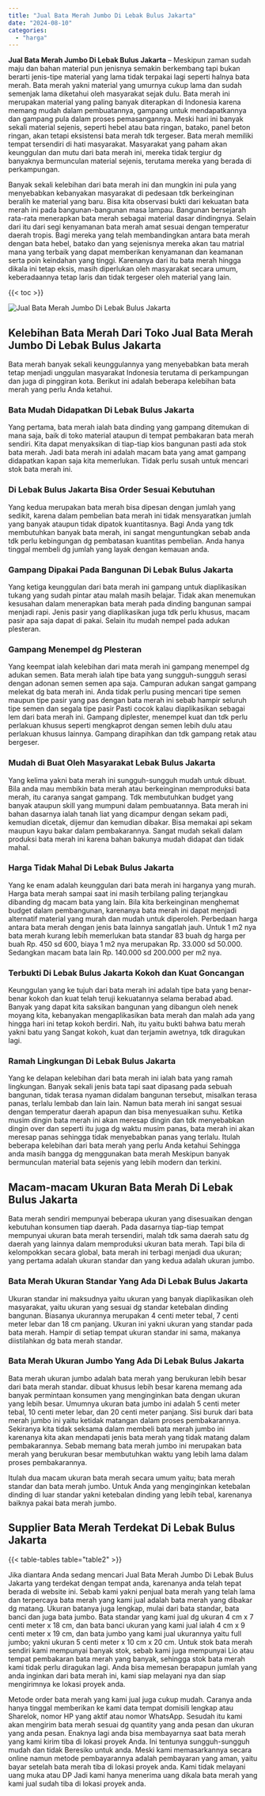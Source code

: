 ```yaml
---
title: "Jual Bata Merah Jumbo Di Lebak Bulus Jakarta"
date: "2024-08-10"
categories: 
  - "harga"
---
```


**Jual Bata Merah Jumbo Di Lebak Bulus Jakarta** – Meskipun zaman sudah maju dan bahan material pun jenisnya semakin berkembang tapi bukan berarti jenis-tipe material yang lama tidak terpakai lagi seperti halnya bata merah. Bata merah yakni material yang umurnya cukup lama dan sudah semenjak lama diketahui oleh masyarakat sejak dulu. Bata merah ini merupakan material yang paling banyak diterapkan di Indonesia karena memang mudah dalam pembuatannya, gampang untuk mendapatkannya dan gampang pula dalam proses pemasangannya. Meski hari ini banyak sekali material sejenis, seperti hebel atau bata ringan, batako, panel beton ringan, akan tetapi eksistensi bata merah tdk tergeser. Bata merah memiliki tempat tersendiri di hati masyarakat. Masyarakat yang paham akan keunggulan dan mutu dari bata merah ini, mereka tidak tergiur dg banyaknya bermunculan material sejenis, terutama mereka yang berada di perkampungan.

Banyak sekali kelebihan dari bata merah ini dan mungkin ini pula yang menyebabkan kebanyakan masyarakat di pedesaan tdk berkeinginan beralih ke material yang baru. Bisa kita observasi bukti dari kekuatan bata merah ini pada bangunan-bangunan masa lampau. Bangunan bersejarah rata-rata menerapkan bata merah sebagai material dasar dindingnya. Selain dari itu dari segi kenyamanan bata merah amat sesuai dengan temperatur daerah tropis. Bagi mereka yang telah membandingkan antara bata merah dengan bata hebel, batako dan yang sejenisnya mereka akan tau matrial mana yang terbaik yang dapat memberikan kenyamanan dan keamanan serta poin keindahan yang tinggi. Karenanya dari itu bata merah hingga dikala ini tetap eksis, masih diperlukan oleh masyarakat secara umum, keberadaannya tetap laris dan tidak tergeser oleh material yang lain.

{{< toc >}}

![Jual Bata Merah Jumbo Di Lebak Bulus Jakarta](/images/jual-bata-merah-36.png)

## Kelebihan Bata Merah Dari Toko Jual Bata Merah Jumbo Di Lebak Bulus Jakarta

Bata merah banyak sekali keunggulannya yang menyebabkan bata merah tetap menjadi unggulan masyarakat Indonesia terutama di perkampungan dan juga di pinggiran kota. Berikut ini adalah beberapa kelebihan bata merah yang perlu Anda ketahui.

### Bata Mudah Didapatkan Di Lebak Bulus Jakarta

Yang pertama, bata merah ialah bata dinding yang gampang ditemukan di mana saja, baik di toko material ataupun di tempat pembakaran bata merah sendiri. Kita dapat menyaksikan di tiap-tiap kios bangunan pasti ada stok bata merah. Jadi bata merah ini adalah macam bata yang amat gampang didapatkan kapan saja kita memerlukan. Tidak perlu susah untuk mencari stok bata merah ini.

### Di Lebak Bulus Jakarta Bisa Order Sesuai Kebutuhan

Yang kedua merupakan bata merah bisa dipesan dengan jumlah yang sedikit, karena dalam pembelian bata merah ini tidak mensyaratkan jumlah yang banyak ataupun tidak dipatok kuantitasnya. Bagi Anda yang tdk membutuhkan banyak bata merah, ini sangat menguntungkan sebab anda tdk perlu kebingungan dg pembatasan kuantitas pembelian. Anda hanya tinggal membeli dg jumlah yang layak dengan kemauan anda.

### Gampang Dipakai Pada Bangunan Di Lebak Bulus Jakarta

Yang ketiga keunggulan dari bata merah ini gampang untuk diaplikasikan tukang yang sudah pintar atau malah masih belajar. Tidak akan menemukan kesusahan dalam menerapkan bata merah pada dinding bangunan sampai menjadi rapi. Jenis pasir yang diaplikasikan juga tdk perlu khusus, macam pasir apa saja dapat di pakai. Selain itu mudah nempel pada adukan plesteran.

### Gampang Menempel dg Plesteran

Yang keempat ialah kelebihan dari mata merah ini gampang menempel dg adukan semen. Bata merah ialah tipe bata yang sungguh-sungguh serasi dengan adonan semen semen apa saja. Campuran adukan sangat gampang melekat dg bata merah ini. Anda tidak perlu pusing mencari tipe semen maupun tipe pasir yang pas dengan bata merah ini sebab hampir seluruh tipe semen dan segala tipe pasir Pasti cocok kalau diaplikasikan sebagai lem dari bata merah ini. Gampang diplester, menempel kuat dan tdk perlu perlakuan khusus seperti mengkaprot dengan semen lebih dulu atau perlakuan khusus lainnya. Gampang dirapihkan dan tdk gampang retak atau bergeser.

### Mudah di Buat Oleh Masyarakat Lebak Bulus Jakarta

Yang kelima yakni bata merah ini sungguh-sungguh mudah untuk dibuat. Bila anda mau membikin bata merah atau berkeinginan memproduksi bata merah, itu caranya sangat gampang. Tdk membutuhkan budget yang banyak ataupun skill yang mumpuni dalam pembuatannya. Bata merah ini bahan dasarnya ialah tanah liat yang dicampur dengan sekam padi, kemudian dicetak, dijemur dan kemudian dibakar. Bisa memakai api sekam maupun kayu bakar dalam pembakarannya. Sangat mudah sekali dalam produksi bata merah ini karena bahan bakunya mudah didapat dan tidak mahal.

### Harga Tidak Mahal Di Lebak Bulus Jakarta

Yang ke enam adalah keunggulan dari bata merah ini harganya yang murah. Harga bata merah sampai saat ini masih terbilang paling terjangkau dibanding dg macam bata yang lain. Bila kita berkeinginan menghemat budget dalam pembangunan, karenanya bata merah ini dapat menjadi alternatif material yang murah dan mudah untuk diperoleh. Perbedaan harga antara bata merah dengan jenis bata lainnya sangatlah jauh. Untuk 1 m2 nya bata merah kurang lebih memerlukan bata standar 83 buah dg harga per buah Rp. 450 sd 600, biaya 1 m2 nya merupakan Rp. 33.000 sd 50.000. Sedangkan macam bata lain Rp. 140.000 sd 200.000 per m2 nya.

### Terbukti Di Lebak Bulus Jakarta Kokoh dan Kuat Goncangan

Keunggulan yang ke tujuh dari bata merah ini adalah tipe bata yang benar-benar kokoh dan kuat telah teruji kekuatannya selama berabad abad. Banyak yang dapat kita saksikan bangunan yang dibangun oleh nenek moyang kita, kebanyakan mengaplikasikan bata merah dan malah ada yang hingga hari ini tetap kokoh berdiri. Nah, itu yaitu bukti bahwa batu merah yakni batu yang Sangat kokoh, kuat dan terjamin awetnya, tdk diragukan lagi.

### Ramah Lingkungan Di Lebak Bulus Jakarta

Yang ke delapan kelebihan dari bata merah ini ialah bata yang ramah lingkungan. Banyak sekali jenis bata tapi saat dipasang pada sebuah bangunan, tidak terasa nyaman didalam bangunan tersebut, misalkan terasa panas, terlalu lembab dan lain lain. Namun bata merah ini sangat sesuai dengan temperatur daerah apapun dan bisa menyesuaikan suhu. Ketika musim dingin bata merah ini akan meresap dingin dan tdk menyebabkan dingin over dan seperti itu juga dg waktu musim panas, bata merah ini akan meresap panas sehingga tidak menyebabkan panas yang terlalu. Itulah beberapa kelebihan dari bata merah yang perlu Anda ketahui Sehingga anda masih bangga dg menggunakan bata merah Meskipun banyak bermunculan material bata sejenis yang lebih modern dan terkini.

## Macam-macam Ukuran Bata Merah Di Lebak Bulus Jakarta

Bata merah sendiri mempunyai beberapa ukuran yang disesuaikan dengan kebutuhan konsumen tiap daerah. Pada dasarnya tiap-tiap tempat mempunyai ukuran bata merah tersendiri, malah tdk sama daerah satu dg daerah yang lainnya dalam memproduksi ukuran bata merah. Tapi bila di kelompokkan secara global, bata merah ini terbagi menjadi dua ukuran; yang pertama adalah ukuran standar dan yang kedua adalah ukuran jumbo.

### Bata Merah Ukuran Standar Yang Ada Di Lebak Bulus Jakarta

Ukuran standar ini maksudnya yaitu ukuran yang banyak diaplikasikan oleh masyarakat, yaitu ukuran yang sesuai dg standar ketebalan dinding bangunan. Biasanya ukurannya merupakan 4 centi meter tebal, 7 centi meter lebar dan 18 cm panjang. Ukuran ini yakni ukuran yang standar pada bata merah. Hampir di setiap tempat ukuran standar ini sama, makanya diistilahkan dg bata merah standar.

### Bata Merah Ukuran Jumbo Yang Ada Di Lebak Bulus Jakarta

Bata merah ukuran jumbo adalah bata merah yang berukuran lebih besar dari bata merah standar. dibuat khusus lebih besar karena memang ada banyak permintaan konsumen yang menginginkan bata dengan ukuran yang lebih besar. Umumnya ukuran bata jumbo ini adalah 5 centi meter tebal, 10 centi meter lebar, dan 20 centi meter panjang. Sisi buruk dari bata merah jumbo ini yaitu ketidak matangan dalam proses pembakarannya. Sekiranya kita tidak seksama dalam membeli bata merah jumbo ini karenanya kita akan mendapati jenis bata merah yang tidak matang dalam pembakarannya. Sebab memang bata merah jumbo ini merupakan bata merah yang berukuran besar membutuhkan waktu yang lebih lama dalam proses pembakarannya.

Itulah dua macam ukuran bata merah secara umum yaitu; bata merah standar dan bata merah jumbo. Untuk Anda yang menginginkan ketebalan dinding di luar standar yakni ketebalan dinding yang lebih tebal, karenanya baiknya pakai bata merah jumbo.

## Supplier Bata Merah Terdekat Di Lebak Bulus Jakarta

{{< table-tables table="table2" >}}

Jika diantara Anda sedang mencari Jual Bata Merah Jumbo Di Lebak Bulus Jakarta yang terdekat dengan tempat anda, karenanya anda telah tepat berada di website ini. Sebab kami yakni penjual bata merah yang telah lama dan terpercaya bata merah yang kami jual adalah bata merah yang dibakar dg matang. Ukuran batanya juga lengkap, mulai dari bata standar, bata banci dan juga bata jumbo. Bata standar yang kami jual dg ukuran 4 cm x 7 centi meter x 18 cm, dan bata banci ukuran yang kami jual ialah 4 cm x 9 centi meter x 19 cm, dan bata jumbo yang kami jual ukurannya yaitu full jumbo; yakni ukuran 5 centi meter x 10 cm x 20 cm. Untuk stok bata merah sendiri kami mempunyai banyak stok, sebab kami juga mempunyai Lio atau tempat pembakaran bata merah yang banyak, sehingga stok bata merah kami tidak perlu diragukan lagi. Anda bisa memesan berapapun jumlah yang anda inginkan dari bata merah ini, kami siap melayani nya dan siap mengirimnya ke lokasi proyek anda.

Metode order bata merah yang kami jual juga cukup mudah. Caranya anda hanya tinggal memberikan ke kami data tempat domisili lengkap atau Sharelok, nomor HP yang aktif atau nomor WhatsApp. Sesudah itu kami akan mengirim bata merah sesuai dg quantity yang anda pesan dan ukuran yang anda pesan. Enaknya lagi anda bisa membayarnya saat bata merah yang kami kirim tiba di lokasi proyek Anda. Ini tentunya sungguh-sungguh mudah dan tidak Beresiko untuk anda. Meski kami memasarkannya secara online namun metode pembayarannya adalah pembayaran yang aman, yaitu bayar setelah bata merah tiba di lokasi proyek anda. Kami tidak melayani uang muka atau DP Jadi kami hanya menerima uang dikala bata merah yang kami jual sudah tiba di lokasi proyek anda.
